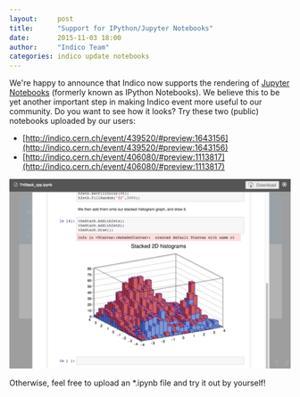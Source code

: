 ```yaml
---
layout:     post
title:      "Support for IPython/Jupyter Notebooks"
date:       2015-11-03 18:00
author:     "Indico Team"
categories: indico update notebooks
---
```


We're happy to announce that Indico now supports the rendering of [Jupyter Notebooks](https://jupyter.org/) (formerly known as IPython Notebooks). We believe this to be yet another important step in making Indico event more useful to our community.
Do you want to see how it looks? Try these two (public) notebooks uploaded by our users:

  * [http://indico.cern.ch/event/439520/#preview:1643156](http://indico.cern.ch/event/439520/#preview:1643156)
  * [http://indico.cern.ch/event/406080/#preview:1113817](http://indico.cern.ch/event/406080/#preview:1113817)

![Jupyter Notebooks](/assets/2015-11-03-ipython-jupyter-notebooks/notebooks.png)

Otherwise, feel free to upload an *.ipynb file and try it out by yourself!
